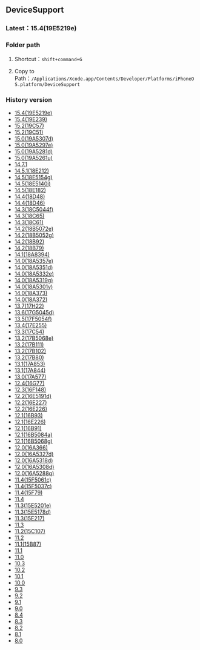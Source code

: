## DeviceSupport

### Latest：15.4(19E5219e)

### Folder path
1. Shortcut：`shift+command+G`

2. Copy to Path：`/Applications/Xcode.app/Contents/Developer/Platforms/iPhoneOS.platform/DeviceSupport`

### History version
* [15.4(19E5219e)](https://github.com/idbeny/DeviceSupport/raw/master/15.4(19E5219e).zip)
* [15.4(19E239)](https://github.com/idbeny/DeviceSupport/raw/master/15.4(19E239).zip)
* [15.2(19C57)](https://github.com/idbeny/DeviceSupport/raw/master/15.2(19C57).zip)
* [15.2(19C51)](https://github.com/idbeny/DeviceSupport/raw/master/15.2(19C51).zip)
* [15.0(19A5307d)](https://github.com/idbeny/DeviceSupport/raw/master/15.0(19A5307d).zip)
* [15.0(19A5297e)](https://github.com/idbeny/DeviceSupport/raw/master/15.0(19A5297e).zip)
* [15.0(19A5281d)](https://github.com/idbeny/DeviceSupport/raw/master/15.0(19A5281d).zip)
* [15.0(19A5261u)](https://github.com/idbeny/DeviceSupport/raw/master/15.0(19A5261u).zip)
* [14.7.1](https://github.com/idbeny/DeviceSupport/raw/master/14.7.1.zip)
* [14.5.1(18E212)](https://github.com/idbeny/DeviceSupport/raw/master/14.5.1(18E212).zip)
* [14.5(18E5154g)](https://github.com/idbeny/DeviceSupport/raw/master/14.5(18E5154g).zip)
* [14.5(18E5140i)](https://github.com/idbeny/DeviceSupport/raw/master/14.5(18E5140i).zip)
* [14.5(18E182)](https://github.com/idbeny/DeviceSupport/raw/master/14.5(18E182).zip)
* [14.4(18D48)](https://github.com/idbeny/DeviceSupport/raw/master/14.4(18D48).zip)
* [14.4(18D46)](https://github.com/idbeny/DeviceSupport/raw/master/14.4(18D46).zip)
* [14.3(18C5044f)](https://github.com/idbeny/DeviceSupport/raw/master/14.3(18C5044f).zip)
* [14.3(18C65)](https://github.com/idbeny/DeviceSupport/raw/master/14.3(18C65).zip)
* [14.3(18C61)](https://github.com/idbeny/DeviceSupport/raw/master/14.3(18C61).zip)
* [14.2(18B5072e)](https://github.com/idbeny/DeviceSupport/raw/master/14.2(18B5072e).zip)
* [14.2(18B5052g)](https://github.com/idbeny/DeviceSupport/raw/master/14.2(18B5052g).zip)
* [14.2(18B92)](https://github.com/idbeny/DeviceSupport/raw/master/14.2(18B92).zip)
* [14.2(18B79)](https://github.com/idbeny/DeviceSupport/raw/master/14.2(18B79).zip)
* [14.1(18A8394)](https://github.com/idbeny/DeviceSupport/raw/master/14.1(18A8394).zip)
* [14.0(18A5357e)](https://github.com/idbeny/DeviceSupport/raw/master/14.0(18A5357e).zip)
* [14.0(18A5351d)](https://github.com/idbeny/DeviceSupport/raw/master/14.0(18A5351d).zip)
* [14.0(18A5332e)](https://github.com/idbeny/DeviceSupport/raw/master/14.0(18A5332e).zip)
* [14.0(18A5319g)](https://github.com/idbeny/DeviceSupport/raw/master/14.0(18A5319g).zip)
* [14.0(18A5301v)](https://github.com/idbeny/DeviceSupport/raw/master/14.0(18A5301v).zip)
* [14.0(18A373)](https://github.com/idbeny/DeviceSupport/raw/master/14.0(18A373).zip)
* [14.0(18A372)](https://github.com/idbeny/DeviceSupport/raw/master/14.0(18A372).zip)
* [13.7(17H22)](https://github.com/idbeny/DeviceSupport/raw/master/13.7(17H22).zip)
* [13.6(17G5045d)](https://github.com/idbeny/DeviceSupport/raw/master/13.6(17G5045d).zip)
* [13.5(17F5054f)](https://github.com/idbeny/DeviceSupport/raw/master/13.5(17F5054f).zip)
* [13.4(17E255)](https://github.com/idbeny/DeviceSupport/raw/master/13.4(17E255).zip)
* [13.3(17C54)](https://github.com/idbeny/DeviceSupport/raw/master/13.3(17C54).zip)
* [13.2(17B5068e)](https://github.com/idbeny/DeviceSupport/raw/master/13.2(17B5068e).zip)
* [13.2(17B111)](https://github.com/idbeny/DeviceSupport/raw/master/13.2(17B111).zip)
* [13.2(17B102)](https://github.com/idbeny/DeviceSupport/raw/master/13.2(17B102).zip)
* [13.2(17B80)](https://github.com/idbeny/DeviceSupport/raw/master/13.2(17B80).zip)
* [13.1(17A853)](https://github.com/idbeny/DeviceSupport/raw/master/13.1(17A853).zip)
* [13.1(17A844)](https://github.com/idbeny/DeviceSupport/raw/master/13.1(17A844).zip)
* [13.0(17A577)](https://github.com/idbeny/DeviceSupport/raw/master/13.0(17A577).zip)
* [12.4(16G77)](https://github.com/idbeny/DeviceSupport/raw/master/12.4(16G77).zip)
* [12.3(16F148)](https://github.com/idbeny/DeviceSupport/raw/master/12.3(16F148).zip)
* [12.2(16E5191d)](https://github.com/idbeny/DeviceSupport/raw/master/12.2(16E5191d).zip)
* [12.2(16E227)](https://github.com/idbeny/DeviceSupport/raw/master/12.2(16E227).zip)
* [12.2(16E226)](https://github.com/idbeny/DeviceSupport/raw/master/12.2(16E226).zip)
* [12.1(16B93)](https://github.com/idbeny/DeviceSupport/raw/master/12.1(16B93).zip)
* [12.1(16E226)](https://github.com/idbeny/DeviceSupport/raw/master/12.1(16E226).zip)
* [12.1(16B91)](https://github.com/idbeny/DeviceSupport/raw/master/12.1(16B91).zip)
* [12.1(16B5084a)](https://github.com/idbeny/DeviceSupport/raw/master/12.1(16B5084a).zip)
* [12.1(16B5068g)](https://github.com/idbeny/DeviceSupport/raw/master/12.1(16B5068g).zip)
* [12.0(16A366)](https://github.com/idbeny/DeviceSupport/raw/master/12.0(16A366).zip)
* [12.0(16A5327d)](https://github.com/idbeny/DeviceSupport/raw/master/12.0(16A5327d).zip)
* [12.0(16A5318d)](https://github.com/idbeny/DeviceSupport/raw/master/12.0(16A5318d).zip)
* [12.0(16A5308d)](https://github.com/idbeny/DeviceSupport/raw/master/12.0(16A5308d).zip)
* [12.0(16A5288q)](https://github.com/idbeny/DeviceSupport/raw/master/12.0(16A5288q).zip)
* [11.4(15F5061c)](https://github.com/idbeny/DeviceSupport/raw/master/11.4(15F5061c).zip)
* [11.4(15F5037c)](https://github.com/idbeny/DeviceSupport/raw/master/11.4(15F5037c).zip)
* [11.4(15F79)](https://github.com/idbeny/DeviceSupport/raw/master/11.4(15F79).zip)
* [11.4](https://github.com/idbeny/DeviceSupport/raw/master/11.4.zip)
* [11.3(15E5201e)](https://github.com/idbeny/DeviceSupport/raw/master/11.3(15E5201e).zip)
* [11.3(15E5178d)](https://github.com/idbeny/DeviceSupport/raw/master/11.3(15E5178d).zip)
* [11.3(15E217)](https://github.com/idbeny/DeviceSupport/raw/master/11.3(15E217).zip)
* [11.3](https://github.com/idbeny/DeviceSupport/raw/master/11.3.zip)
* [11.2(15C107)](https://github.com/idbeny/DeviceSupport/raw/master/11.2(15C107).zip)
* [11.2](https://github.com/idbeny/DeviceSupport/raw/master/11.2.zip)
* [11.1(15B87)](https://github.com/idbeny/DeviceSupport/raw/master/11.1(15B87).zip)
* [11.1](https://github.com/idbeny/DeviceSupport/raw/master/11.1.zip)
* [11.0](https://github.com/idbeny/DeviceSupport/raw/master/11.0.zip)
* [10.3](https://github.com/idbeny/DeviceSupport/raw/master/10.3.zip)
* [10.2](https://github.com/idbeny/DeviceSupport/raw/master/10.2.zip)
* [10.1](https://github.com/idbeny/DeviceSupport/raw/master/10.1.zip)
* [10.0](https://github.com/idbeny/DeviceSupport/raw/master/10.0.zip)
* [9.3](https://github.com/idbeny/DeviceSupport/raw/master/9.3.zip)
* [9.2](https://github.com/idbeny/DeviceSupport/raw/master/9.2.zip)
* [9.1](https://github.com/idbeny/DeviceSupport/raw/master/9.1.zip)
* [9.0](https://github.com/idbeny/DeviceSupport/raw/master/9.0.zip)
* [8.4](https://github.com/idbeny/DeviceSupport/raw/master/8.4.zip)
* [8.3](https://github.com/idbeny/DeviceSupport/raw/master/8.3.zip)
* [8.2](https://github.com/idbeny/DeviceSupport/raw/master/8.2.zip)
* [8.1](https://github.com/idbeny/DeviceSupport/raw/master/8.1.zip)
* [8.0](https://github.com/idbeny/DeviceSupport/raw/master/8.0.zip)
